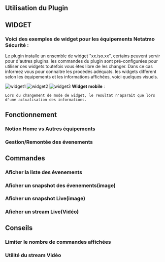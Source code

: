 ## Utilisation du Plugin


## WIDGET

### Voici des exemples de **widget** pour les équipements Netatmo Sécurité :

Le plugin installe un ensemble de widget "xx.iso.xx", certains peuvent servir pour d'autres plugins.
les commandes du plugin sont pré-configurées pour utiliser ces widgets toutefois vous êtes libre de les changer.
Dans ce cas informez vous pour connaitre les procédés adéquats.
les widgets different selon les équipements et les informations affichées, voici quelques visuels.

![widget1](https://limad.github.io/plugins-docs/plugin-netatmoSecurity/images/netatmoSecurity_screenshot1.PNG)
![widget2](https://limad.github.io/plugins-docs/plugin-netatmoSecurity/images/netatmoSecurity_screenshot2.PNG)
![widget3](https://limad.github.io/plugins-docs/plugin-netatmoSecurity/images/netatmoSecurity_screenshot3.PNG)
**Widget mobile** :

	Lors du changement de mode de widget, le resultat n'aparait que lors d'une actualisation des informations.
	
## Fonctionnement

### Notion Home vs Autres équipements

### Gestion/Remontée des évenements
	
## Commandes

### Aficher la liste des évenements

### Aficher un snapshot des évenements(image)

### Aficher un snapshot Live(image)

### Aficher un stream Live(Vidéo)

## Conseils

### Limiter le nombre de commandes affichées
### Utilité du stream Vidéo